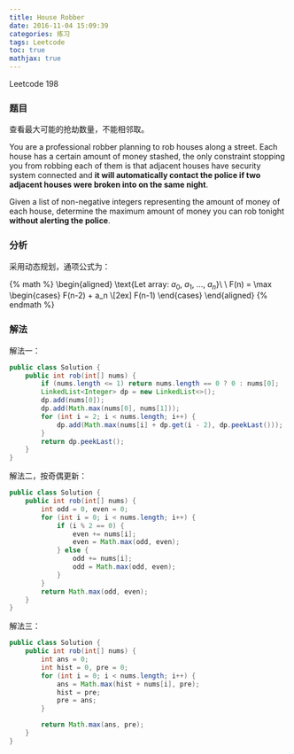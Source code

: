 ```yaml
---
title: House Robber
date: 2016-11-04 15:09:39
categories: 练习
tags: Leetcode
toc: true
mathjax: true
---
```


Leetcode 198

### 题目

查看最大可能的抢劫数量，不能相邻取。

You are a professional robber planning to rob houses along a street. Each house has a certain amount of money stashed, the only constraint stopping you from robbing each of them is that adjacent houses have security system connected and __it will automatically contact the police if two adjacent houses were broken into on the same night__.

Given a list of non-negative integers representing the amount of money of each house, determine the maximum amount of money you can rob tonight __without alerting the police__.

### 分析

采用动态规划，通项公式为：

{% math %}
\begin{aligned}
\text{Let array: $a_0$, $a_1$, $\dots$, $a_n$}\\
\\
F(n) = \max \begin{cases}
F(n-2) + a_n \\[2ex]
F(n-1)
\end{cases}
\end{aligned}
{% endmath %}


### 解法

解法一：

```java
public class Solution {
    public int rob(int[] nums) {
        if (nums.length <= 1) return nums.length == 0 ? 0 : nums[0];
        LinkedList<Integer> dp = new LinkedList<>();
        dp.add(nums[0]);
        dp.add(Math.max(nums[0], nums[1]));
        for (int i = 2; i < nums.length; i++) {
            dp.add(Math.max(nums[i] + dp.get(i - 2), dp.peekLast()));
        }
        return dp.peekLast();
    }
}
```

解法二，按奇偶更新：

```java
public class Solution {
    public int rob(int[] nums) {
        int odd = 0, even = 0;
        for (int i = 0; i < nums.length; i++) {
            if (i % 2 == 0) {
                even += nums[i];
                even = Math.max(odd, even);
            } else {
                odd += nums[i];
                odd = Math.max(odd, even);
            }
        }
        return Math.max(odd, even);
    }
}
```

解法三：

```java
public class Solution {
    public int rob(int[] nums) {
        int ans = 0;
        int hist = 0, pre = 0;
        for (int i = 0; i < nums.length; i++) {
            ans = Math.max(hist + nums[i], pre);
            hist = pre;
            pre = ans;
        }

        return Math.max(ans, pre);
    }
}
```